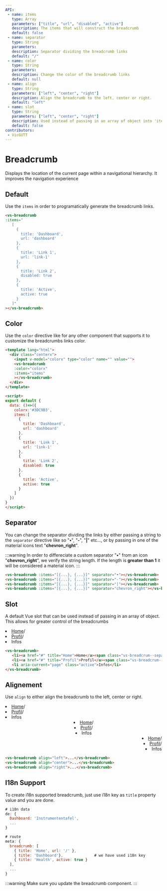 ```yaml
---
API:
 - name: items
   type: Array
   parameters: ["title", "url", "disabled", "active"]
   description: The items that will construct the breadcrumb
   default: false
 - name: separator
   type: String
   parameters:
   description: Separator dividing the breadcrumb links
   default: "/"
 - name: color
   type: String
   parameters:
   description: Change the color of the breadcrumb links
   default: null
 - name: align
   type: String
   parameters: ["left", "center", "right"]
   description: Align the breadcrumb to the left, center or right.
   default: "left"
 - name: slot
   type: String
   parameters: ["left", "center", "right"]
   description: Used instead of passing in an array of object into 'items'
   default: false
contributors:
 - VicGUTT
---
```


# Breadcrumb

<box header>

  Displays the location of the current page within a navigational hierarchy. It improves the navigation experience

</box>


<box>

## Default

<!-- The default breadcrumb comes with minimalist styling. More is not always better right ? -->
Use the `items` in order to programatically generate the breadcrumb links.

<vuecode md center>
<div slot="demo">
<vs-breadcrumb
:items="
   [
     {
       title: 'Dashboard',
       url: 'dashboard'
     },
     {
       title: 'Link 1',
       url: 'link-1'
     },
     {
       title: 'Link 2',
       disabled: true
     },
     {
       title: 'Active',
       active: true
     }
   ]"
></vs-breadcrumb>
</div>
<div slot="code">

```html
<vs-breadcrumb
:items="
   [
     {
       title: 'Dashboard',
       url: 'dashboard'
     },
     {
       title: 'Link 1',
       url: 'link-1'
     },
     {
       title: 'Link 2',
       disabled: true
     },
     {
       title: 'Active',
       active: true
     }
   ]"
></vs-breadcrumb>
```

</div>
</vuecode>
</box>


<box>

## Color

Use the `color` directive like for any other component that supports it to customize the breadcrumbs links color.

<vuecode md center>
<div slot="demo">
  <Demos-Breadcrumb-Color />
</div>

<div slot="code">

```html
<template lang="html">
  <div class="centerx">
    <input v-model="colorx" type="color" name="" value="">
    <vs-breadcrumb
    :color="colorx"
    :items="items"
    ></vs-breadcrumb>
  </div>
</template>

<script>
export default {
  data: ()=>({
    colorx:'#3DC9B3',
    items:[
      {
        title: 'Dashboard',
        url: 'dashboard'
      },
      {
        title: 'Link 1',
        url: 'link-1'
      },
      {
        title: 'Link 2',
        disabled: true
      },
      {
        title: 'Active',
        active: true
      }
    ]
  })
}
</script>
```

</div>
</vuecode>
</box>


<box>

## Separator

You can change the separator dividing the links by either passing a string to the `separator` directive like so "**•**", "**-**", "**|**" etc..., or by passing in one of the material icons text "**chevron_right**".

:::warning
  In order to differeciate a custom separator "**•**" from an icon "**chevron_right**", we verify the string length. If the length is **greater than 1** it will be considered a material icon.
:::

<vuecode md center>
<div slot="demo">
<vs-breadcrumb separator="•"
:items="
   [
     {
       title: 'Dashboard',
       url: 'dashboard'
     },
     {
       title: 'Link 1',
       url: 'link-1'
     },
     {
       title: 'Link 2',
       disabled: true
     },
     {
       title: 'Active',
       active: true
     }
   ]"
></vs-breadcrumb>
<vs-breadcrumb separator="-"
:items="
   [
     {
       title: 'Dashboard',
       url: 'dashboard'
     },
     {
       title: 'Link 1',
       url: 'link-1'
     },
     {
       title: 'Link 2',
       disabled: true
     },
     {
       title: 'Active',
       active: true
     }
   ]"
></vs-breadcrumb>
<vs-breadcrumb separator="|"
:items="
   [
     {
       title: 'Dashboard',
       url: 'dashboard'
     },
     {
       title: 'Link 1',
       url: 'link-1'
     },
     {
       title: 'Link 2',
       disabled: true
     },
     {
       title: 'Active',
       active: true
     }
   ]"
></vs-breadcrumb>
<vs-breadcrumb separator="chevron_right"
:items="
   [
     {
       title: 'Dashboard',
       url: 'dashboard'
     },
     {
       title: 'Link 1',
       url: 'link-1'
     },
     {
       title: 'Link 2',
       disabled: true
     },
     {
       title: 'Active',
       active: true
     }
   ]"
></vs-breadcrumb>
</div>
<div slot="code">

```html
<vs-breadcrumb :items="[{...}, {...}]" separator="•"></vs-breadcrumb>
<vs-breadcrumb :items="[{...}, {...}]" separator="-"></vs-breadcrumb>
<vs-breadcrumb :items="[{...}, {...}]" separator="|"></vs-breadcrumb>
<vs-breadcrumb :items="[{...}, {...}]" separator="chevron_right"></vs-breadcrumb>
```

</div>
</vuecode>
</box>


<box>

## Slot

A default Vue slot that can be used instead of passing in an array of object. This allows for greater control of the breadcrumbs

<vuecode md center>
<div slot="demo">
<vs-breadcrumb>
   <li><a href="#" title="Home">Home</a><span class="vs-breadcrum--separator">/</span></li>
   <li><a href="#" title="Profil">Profil</a><span class="vs-breadcrum--separator">/</span></li>
   <li aria-current="page" class="active">Infos</li>
</vs-breadcrumb>
</div>
<div slot="code">

```html
<vs-breadcrumb>
   <li><a href="#" title="Home">Home</a><span class="vs-breadcrum--separator">/</span></li>
   <li><a href="#" title="Profil">Profil</a><span class="vs-breadcrum--separator">/</span></li>
   <li aria-current="page" class="active">Infos</li>
</vs-breadcrumb>
```

</div>
</vuecode>
</box>


<box>

## Alignement

Use `align` to either align the breadcrumb to the left, center or right.

<vuecode md>
<div slot="demo">
<vs-breadcrumb align="left">
   <li><a href="#" title="Home">Home</a><span class="vs-breadcrum--separator">/</span></li>
   <li><a href="#" title="Profil">Profil</a><span class="vs-breadcrum--separator">/</span></li>
   <li aria-current="page" class="active">Infos</li>
</vs-breadcrumb>
<vs-breadcrumb align="center">
   <li><a href="#" title="Home">Home</a><span class="vs-breadcrum--separator">/</span></li>
   <li><a href="#" title="Profil">Profil</a><span class="vs-breadcrum--separator">/</span></li>
   <li aria-current="page" class="active">Infos</li>
</vs-breadcrumb>
<vs-breadcrumb align="right">
   <li><a href="#" title="Home">Home</a><span class="vs-breadcrum--separator">/</span></li>
   <li><a href="#" title="Profil">Profil</a><span class="vs-breadcrum--separator">/</span></li>
   <li aria-current="page" class="active">Infos</li>
</vs-breadcrumb>
</div>
<div slot="code">

```html
<vs-breadcrumb align="left">...</vs-breadcrumb>
<vs-breadcrumb align="center">...</vs-breadcrumb>
<vs-breadcrumb align="right">...</vs-breadcrumb>
```

</div>
</vuecode>
</box>

<box>

## I18n Support

To create i18n supported breadcrumb, just use i18n key as `title` property value and you are done.

```js
# i18n data
de: {
  Dashboard: 'Instrumententafel',
  ...
}

# route
meta: {
  breadcrumb: [
    { title: 'Home', url: '/' },
    { title: 'Dashboard'},              # we have used i18n key
    { title: 'Health', active: true }
  ],
  ...
}

```

:::warning
Make sure you update the breadcrumb component.
:::

</box>
